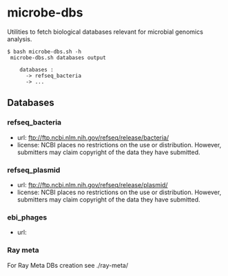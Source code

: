 # microbe-dbs

Utilities to fetch biological databases relevant for microbial genomics analysis.

```
$ bash microbe-dbs.sh -h
 microbe-dbs.sh databases output
    
    databases :
      -> refseq_bacteria
      -> ...

```

## Databases

### refseq_bacteria
* url: ftp://ftp.ncbi.nlm.nih.gov/refseq/release/bacteria/
* license: NCBI places no restrictions on the use or distribution. However, submitters may claim copyright of the data they have submitted.

### refseq_plasmid 
* url: ftp://ftp.ncbi.nlm.nih.gov/refseq/release/plasmid/
* license: NCBI places no restrictions on the use or distribution. However, submitters may claim copyright of the data they have submitted.

### ebi_phages
* url: 



### Ray meta

For Ray Meta DBs creation see ./ray-meta/
